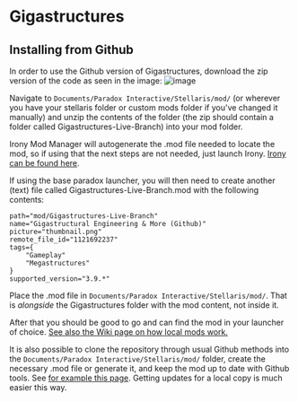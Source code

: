 # Gigastructures

## Installing from Github

In order to use the Github version of Gigastructures, download the zip version of the code as seen in the image:
![image](https://github.com/Pouchkinn-s-Gigastructures/Gigastructures/assets/8443014/3e8f3918-eb97-410c-9e12-ee46a3d2fd53)

Navigate to `Documents/Paradox Interactive/Stellaris/mod/` (or wherever you have your stellaris folder or custom mods folder if you've changed it manually) and unzip the contents of the folder (the zip should contain a folder called Gigastructures-Live-Branch) into your mod folder.

Irony Mod Manager will autogenerate the .mod file needed to locate the mod, so if using that the next steps are not needed, just launch Irony. [Irony can be found here](https://bcssov.github.io/IronyModManager/).

If using the base paradox launcher, you will then need to create another (text) file called Gigastructures-Live-Branch.mod with the following contents:

```
path="mod/Gigastructures-Live-Branch" 
name="Gigastructural Engineering & More (Github)"
picture="thumbnail.png"
remote_file_id="1121692237"
tags={
    "Gameplay"
    "Megastructures"
}
supported_version="3.9.*"
```

Place the .mod file in `Documents/Paradox Interactive/Stellaris/mod/`. That is *alongside* the Gigastructures folder with the mod content, not inside it.

After that you should be good to go and can find the mod in your launcher of choice. [See also the Wiki page on how local mods work.](https://stellaris.paradoxwikis.com/Modding#Mod_management)

It is also possible to clone the repository through usual Github methods into the `Documents/Paradox Interactive/Stellaris/mod/` folder, create the necessary .mod file or generate it, and keep the mod up to date with Github tools. See [for example this page](https://docs.github.com/en/desktop/adding-and-cloning-repositories/cloning-a-repository-from-github-to-github-desktop). Getting updates for a local copy is much easier this way.

